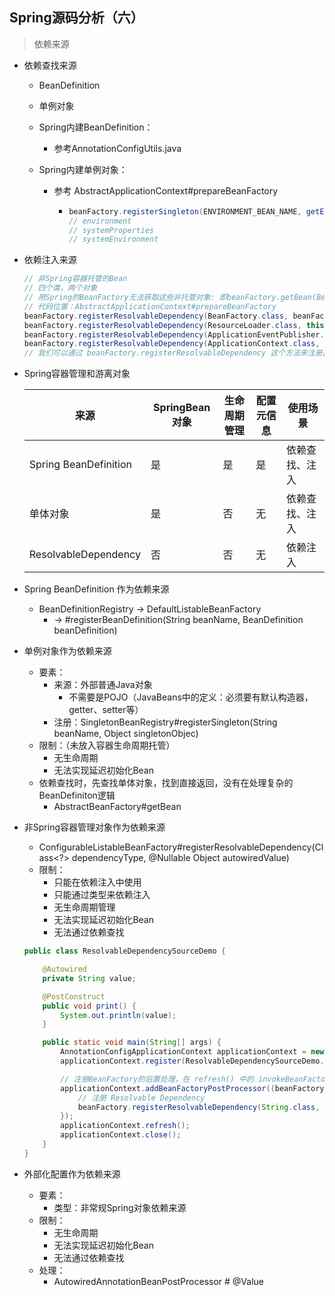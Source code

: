 ## Spring源码分析（六）

> 依赖来源



- 依赖查找来源

  - BeanDefinition

  - 单例对象

  - Spring内建BeanDefinition：

    - 参考AnnotationConfigUtils.java

  - Spring内建单例对象：

    - 参考 AbstractApplicationContext#prepareBeanFactory

      - ```java
        beanFactory.registerSingleton(ENVIRONMENT_BEAN_NAME, getEnvironment());
        // environment
        // systemProperties
        // systemEnvironment
        ```

 

- 依赖注入来源

  ```java
  // 非Spring容器托管的Bean
  // 四个类，两个对象
  // 用Spring的BeanFactory无法获取这些非托管对象: 即beanFactory.getBean(BeanFactory.class)报错
  // 代码位置：AbstractApplicationContext#prepareBeanFactory
  beanFactory.registerResolvableDependency(BeanFactory.class, beanFactory);
  beanFactory.registerResolvableDependency(ResourceLoader.class, this);
  beanFactory.registerResolvableDependency(ApplicationEventPublisher.class, this);
  beanFactory.registerResolvableDependency(ApplicationContext.class, this);
  // 我们可以通过 beanFactory.registerResolvableDependency 这个方法来注册自己的非托管Bean
  ```



- Spring容器管理和游离对象

  | 来源                  | SpringBean对象 | 生命周期管理 | 配置元信息 | 使用场景       |
  | --------------------- | -------------- | ------------ | ---------- | -------------- |
  | Spring BeanDefinition | 是             | 是           | 是         | 依赖查找、注入 |
  | 单体对象              | 是             | 否           | 无         | 依赖查找、注入 |
  | ResolvableDependency  | 否             | 否           | 无         | 依赖注入       |

  



- Spring BeanDefinition 作为依赖来源
  - BeanDefinitionRegistry -> DefaultListableBeanFactory 
    - -> #registerBeanDefinition(String beanName, BeanDefinition beanDefinition)



- 单例对象作为依赖来源
  - 要素：
    - 来源：外部普通Java对象
      - 不需要是POJO（JavaBeans中的定义：必须要有默认构造器，getter、setter等）
    - 注册：SingletonBeanRegistry#registerSingleton(String beanName, Object singletonObjec)
  - 限制：（未放入容器生命周期托管）
    - 无生命周期
    - 无法实现延迟初始化Bean
  - 依赖查找时，先查找单体对象，找到直接返回，没有在处理复杂的BeanDefiniton逻辑
    - AbstractBeanFactory#getBean



- 非Spring容器管理对象作为依赖来源

  - ConfigurableListableBeanFactory#registerResolvableDependency(Class<?> dependencyType, @Nullable Object autowiredValue)
  - 限制：
    - 只能在依赖注入中使用
    - 只能通过类型来依赖注入
    - 无生命周期管理
    - 无法实现延迟初始化Bean
    - 无法通过依赖查找

  ```java
  public class ResolvableDependencySourceDemo {
  
      @Autowired
      private String value;
  
      @PostConstruct
      public void print() {
          System.out.println(value);
      }
  
      public static void main(String[] args) {
          AnnotationConfigApplicationContext applicationContext = new AnnotationConfigApplicationContext();
          applicationContext.register(ResolvableDependencySourceDemo.class);
  
          // 注册BeanFactory的后置处理，在 refresh() 中的 invokeBeanFactoryPostProcessors(beanFactory)
          applicationContext.addBeanFactoryPostProcessor((beanFactory) -> {
              // 注册 Resolvable Dependency
              beanFactory.registerResolvableDependency(String.class, "test resolvable bean");
          });
          applicationContext.refresh();
          applicationContext.close();
      }
  }
  ```

  



- 外部化配置作为依赖来源

  - 要素：
    - 类型：非常规Spring对象依赖来源
  - 限制：
    - 无生命周期
    - 无法实现延迟初始化Bean
    - 无法通过依赖查找
  - 处理：
    - AutowiredAnnotationBeanPostProcessor  # @Value   

  



